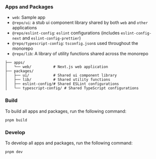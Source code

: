 
### Apps and Packages

- `web`: Sample app
- `@repo/ui`: a stub ui component library shared by both `web` and `other` applications
- `@repo/eslint-config`: `eslint` configurations (includes `eslint-config-next` and `eslint-config-prettier`)
- `@repo/typescript-config`: `tsconfig.json`s used throughout the monorepo
- `@repo/lib`: A library of utility functions shared across the monorepo

```
├── apps/
│   └── web/          # Next.js web application
├── packages/
│   ├── ui/           # Shared ui component library
│   ├── lib/          # Shared utility functions
│   ├── eslint-config/# Shared ESLint configurations
│   └── typescript-config/ # Shared TypeScript configurations
```

### Build

To build all apps and packages, run the following command:

```
pnpm build
```

### Develop

To develop all apps and packages, run the following command:

```
pnpm dev
```

